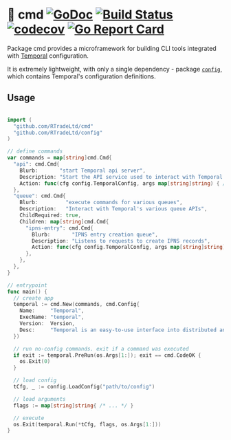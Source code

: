 # 🐢 cmd [![GoDoc](https://godoc.org/github.com/RTradeLtd/cmd?status.svg)](https://godoc.org/github.com/RTradeLtd/cmd) [![Build Status](https://travis-ci.com/RTradeLtd/cmd.svg?branch=master)](https://travis-ci.com/RTradeLtd/cmd) [![codecov](https://codecov.io/gh/RTradeLtd/cmd/branch/master/graph/badge.svg)](https://codecov.io/gh/RTradeLtd/cmd) [![Go Report Card](https://goreportcard.com/badge/github.com/RTradeLtd/cmd)](https://goreportcard.com/report/github.com/RTradeLtd/cmd)

Package cmd provides a microframework for building CLI tools integrated with [Temporal](https://github.com/RTradeLtd/Temporal) configuration.

It is extremely lightweight, with only a single dependency - package [`config`](https://github.com/RTradeLtd/config), which contains Temporal's configuration definitions.

## Usage

```go

import (
  "github.com/RTradeLtd/cmd"
  "github.com/RTradeLtd/config"
)

// define commands
var commands = map[string]cmd.Cmd{
  "api": cmd.Cmd{
    Blurb:       "start Temporal api server",
    Description: "Start the API service used to interact with Temporal. Run with DEBUG=true to enable debug messages.",
    Action: func(cfg config.TemporalConfig, args map[string]string) { /* ... */ },
  },
  "queue": cmd.Cmd{
    Blurb:         "execute commands for various queues",
    Description:   "Interact with Temporal's various queue APIs",
    ChildRequired: true,
    Children: map[string]cmd.Cmd{
      "ipns-entry": cmd.Cmd{
        Blurb:       "IPNS entry creation queue",
        Description: "Listens to requests to create IPNS records",
        Action: func(cfg config.TemporalConfig, args map[string]string) { /* ... */ },
      },
    },
  },
}

// entrypoint
func main() {
  // create app
  temporal := cmd.New(commands, cmd.Config{
    Name:     "Temporal",
    ExecName: "temporal",
    Version:  Version,
    Desc:     "Temporal is an easy-to-use interface into distributed and decentralized storage technologies for personal and enterprise use cases.",
  })

  // run no-config commands. exit if a command was executed
  if exit := temporal.PreRun(os.Args[1:]); exit == cmd.CodeOK {
    os.Exit(0)
  }

  // load config
  tCfg, _ := config.LoadConfig("path/to/config")

  // load arguments
  flags := map[string]string{ /* ... */ }

  // execute
  os.Exit(temporal.Run(*tCfg, flags, os.Args[1:]))
}
```
